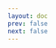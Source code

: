 ```yaml
---
layout: doc
prev: false
next: false
---
```


<CustomItemBox :item="{
  name: '《种子、作物与希望》',
  icon: '/wiki/item/book_c_02.png',
  type: '书籍',
  description: '',
  params: {
    stack: 1,
    durability: -1 
  },
  obtain: {
    found: [],
    npc: [],
    shop: [],
    gardening: []
  }
}" />
